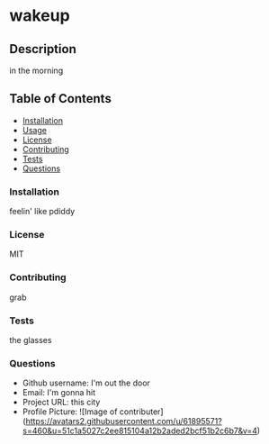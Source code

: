 
# wakeup
## Description
in the morning
## Table of Contents
* [Installation](#installation)
* [Usage](#usage)
* [License](#license)
* [Contributing](#contributing)
* [Tests](#tests)
* [Questions](#questions)
### Installation
feelin' like pdiddy
### License
MIT
### Contributing
grab
### Tests
the glasses
### Questions
* Github username: I'm out the door
* Email: I'm gonna hit
* Project URL: this city
* Profile Picture: 
![Image of contributer] 
(https://avatars2.githubusercontent.com/u/61895571?s=460&u=51c1a5027c2ee815104a12b2aded2bcf51b2c6b7&v=4)

    